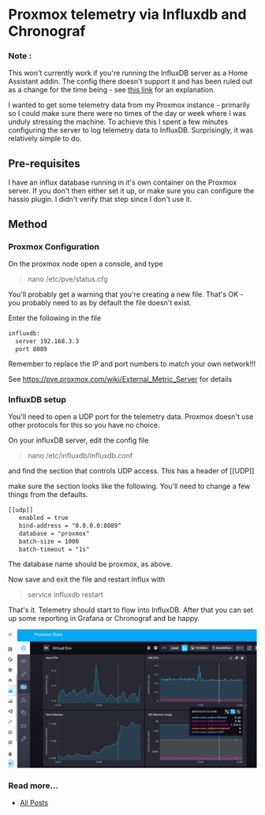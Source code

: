 # Proxmox telemetry via Influxdb and Chronograf

### Note : 
This won't currently work if you're running the InfluxDB server as a Home Assistant addin.  The config there doesn't support it and has been ruled out as a change for the time being - see [this link](https://github.com/hassio-addons/addon-influxdb/issues/39) for an explanation.



I wanted to get some telemetry data from my Proxmox instance - primarily so I could make sure there were no times of the day or week where I was unduly stressing the machine.  To achieve this I spent a few minutes configuring the server to log telemetry data to InfluxDB.  Surprisingly, it was relatively simple to do.

## Pre-requisites

I have an influx database running in it's own container on the Proxmox server.  If you don't then either set it up, or make sure you can configure the hassio plugin.  I didn't verify that step since I don't use it.

## Method

### Proxmox Configuration

On the proxmox node open a console, and type

> nano /etc/pve/status.cfg

You'll probably get a warning that you're creating a new file.  That's OK - you probably need to as by default the file doesn't exist.

Enter the following in the file

    influxdb:
      server 192.168.3.3
      port 8089
 
Remember to replace the IP and port numbers to match your own network!!!

See https://pve.proxmox.com/wiki/External_Metric_Server for details

### InfluxDB setup

You'll need to open a UDP port for the telemetry data.  Proxmox doesn't use other protocols for this so you have no choice.

On your influxDB server, edit the config file

> nano /etc/influxdb/influxdb.conf

and find the section that controls UDP access.  This has a header of [[UDP]]

make sure the section looks like the following.  You'll need to change a few things from the defaults.

    [[udp]]
       enabled = true
       bind-address = "0.0.0.0:8089"
       database = "proxmox"
       batch-size = 1000
       batch-timeout = "1s"
       
The database name should be proxmox, as above.

Now save and exit the file and restart Influx with 

> service influxdb restart

That's it.  Telemetry should start to flow into InfluxDB.  After that you can set up some reporting in Grafana or Chronograf and be happy.

![](statusStats.png)


### Read more...

* [All Posts](https://marcjenningsuk.github.io/Home-AssistantConfiguration/)
